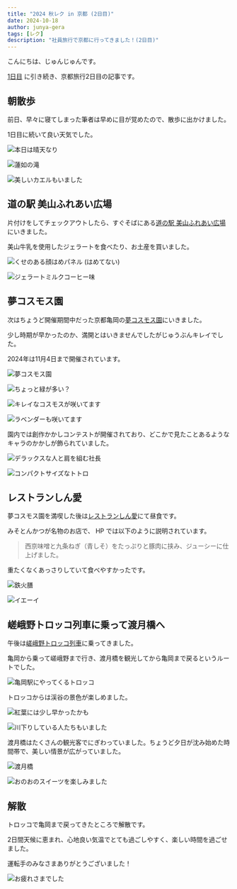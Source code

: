 ```yaml
---
title: "2024 秋レク in 京都 (2日目)"
date: 2024-10-18
author: junya-gera
tags: [レク]
description: "社員旅行で京都に行ってきました！(2日目)"
---
```


こんにちは、じゅんじゅんです。

[1日目](https://mseeeen.msen.jp/2024-recreation-in-kyoto-day1/) に引き続き、京都旅行2日目の記事です。

## 朝散歩

前日、早々に寝てしまった筆者は早めに目が覚めたので、散歩に出かけました。

1日目に続いて良い天気でした。

![](images/1.jpg "本日は晴天なり")

![](images/2.jpg "蓮如の滝")

![](images/3.jpg "美しいカエルもいました")


## 道の駅 美山ふれあい広場

片付けをしてチェックアウトしたら、すぐそばにある[道の駅 美山ふれあい広場](https://miyamanavi.com/sightseeing/fureaihiroba)にいきました。

美山牛乳を使用したジェラートを食べたり、お土産を買いました。

![](images/4.jpg "くせのある顔はめパネル (はめてない)")

![](images/5.jpg "ジェラートミルクコーヒー味")

## 夢コスモス園

次はちょうど開催期間中だった京都亀岡の[夢コスモス園](https://yume-cosmos.com/)にいきました。

少し時期が早かったのか、満開とはいきませんでしたがじゅうぶんキレイでした。

2024年は11月4日まで開催されています。

![](images/6.jpg "夢コスモス園")

![](images/7.jpg "ちょっと緑が多い？")

![](images/8.jpg "キレイなコスモスが咲いてます")

![](images/19.jpg "ラベンダーも咲いてます")

園内では創作かかしコンテストが開催されており、どこかで見たことあるようなキャラのかかしが飾られていました。

![](images/9.jpg "デラックスな人と肩を組む社長")

![](images/10.jpg "コンパクトサイズなトトロ")

## レストランしん愛

夢コスモス園を満喫した後は[レストランしん愛](https://www.shinainet.com/)にて昼食です。

みそとんかつが名物のお店で、 HP では以下のように説明されています。

> 西京味噌と九条ねぎ（青しそ）をたっぷりと豚肉に挟み、ジューシーに仕上げました。

重たくなくあっさりしていて食べやすかったです。

![](images/11.jpg "鉄火膳")

![](images/12.jpg "イエーイ")

## 嵯峨野トロッコ列車に乗って渡月橋へ

午後は[嵯峨野トロッコ列車](https://www.sagano-kanko.co.jp/)に乗ってきました。

亀岡から乗って嵯峨野まで行き、渡月橋を観光してから亀岡まで戻るというルートでした。

![](images/13.jpg "亀岡駅にやってくるトロッコ")

トロッコからは渓谷の景色が楽しめました。

![](images/15.jpg "紅葉には少し早かったかも")

![](images/14.jpg "川下りしている人たちもいました")

渡月橋はたくさんの観光客でにぎわっていました。ちょうど夕日が沈み始めた時間帯で、美しい情景が広がっていました。

![](images/16.jpg "渡月橋")

![](images/17.jpg "おのおのスイーツを楽しみました")

## 解散

トロッコで亀岡まで戻ってきたところで解散です。

2日間天候に恵まれ、心地良い気温でとても過ごしやすく、楽しい時間を過ごせました。

運転手のみなさまありがとうございました！

![](images/18.jpg "お疲れさまでした")
